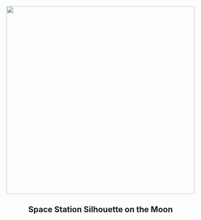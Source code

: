 
<p align="center"><img src="https://apod.nasa.gov/apod/image/2506/IssMoon_Holland_960.jpg" width="500" height="500"></p>
<h2 align="center"> Space Station Silhouette on the Moon </h2>
